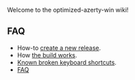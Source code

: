 Welcome to the optimized-azerty-win wiki!

## FAQ

- How-to [create a new release](Creating-a-new-release).
- How [the build works](Build-overview).
- [Known broken keyboard shortcuts](Known-Broken-Keyboard-Shortcuts).
- [FAQ](FAQ)
